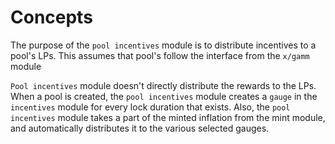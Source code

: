 <!--
order: 1
-->

# Concepts

The purpose of the `pool incentives` module is to distribute incentives to a pool's LPs. This assumes that pool's follow the interface from the `x/gamm` module

`Pool incentives` module doesn't directly distribute the rewards to the LPs. When a pool is created, the `pool incentives` module creates a `gauge` in the `incentives` module for every lock duration that exists. Also, the `pool incentives` module takes a part of the minted inflation from the mint module, and automatically distributes it to the various selected gauges.
